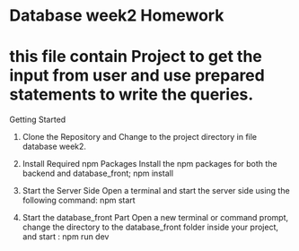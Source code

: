   # Database week2 Homework
 # this file contain Project to get the input from user and use prepared statements to write the queries.
Getting Started
1. Clone the Repository and Change to the project directory in file database week2.

2. Install Required npm Packages Install the npm packages for both the backend and database_front;
npm install

3. Start the Server Side Open a terminal and start the server side using the following command:
npm start

4. Start the database_front Part Open a new terminal or command prompt, change the directory to the database_front folder inside your project, and start : npm run dev